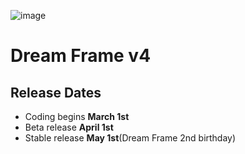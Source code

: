 ![image](https://i.imgur.com/l8w8FUP.png)
# Dream Frame v4
## Release Dates
 - Coding begins **March 1st**
 - Beta release **April 1st**
 - Stable release **May 1st**(Dream Frame 2nd birthday)
